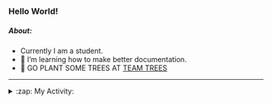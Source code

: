 ### Hello World!

##### About:
- Currently I am a student.
- 🌱 I’m learning how to make better documentation.
- 🌱 GO PLANT SOME TREES AT [TEAM TREES](https://teamtrees.org/)

---
<details>
  <summary>:zap: My Activity:</summary>
  
<!--START_SECTION:waka-->
![Code Time](http://img.shields.io/badge/Code%20Time-1%2C223%20hrs%203%20mins-blue)

**I'm a Night 🦉** 

```text
🌞 Morning                1973 commits        ███░░░░░░░░░░░░░░░░░░░░░░   10.24 % 
🌆 Daytime                6513 commits        ████████░░░░░░░░░░░░░░░░░   33.79 % 
🌃 Evening                5533 commits        ███████░░░░░░░░░░░░░░░░░░   28.71 % 
🌙 Night                  5254 commits        ███████░░░░░░░░░░░░░░░░░░   27.26 % 
```
📅 **I'm Most Productive on Wednesday** 

```text
Monday                   2684 commits        ███░░░░░░░░░░░░░░░░░░░░░░   13.93 % 
Tuesday                  2645 commits        ███░░░░░░░░░░░░░░░░░░░░░░   13.72 % 
Wednesday                4531 commits        ██████░░░░░░░░░░░░░░░░░░░   23.51 % 
Thursday                 2522 commits        ███░░░░░░░░░░░░░░░░░░░░░░   13.09 % 
Friday                   2043 commits        ███░░░░░░░░░░░░░░░░░░░░░░   10.60 % 
Saturday                 1659 commits        ██░░░░░░░░░░░░░░░░░░░░░░░   08.61 % 
Sunday                   3189 commits        ████░░░░░░░░░░░░░░░░░░░░░   16.55 % 
```


📊 **This Week I Spent My Time On** 

```text
🔥 Editors: 
IntelliJ                 4 hrs 24 mins       █████████████████████████   100.00 % 

🐱‍💻 Projects: 
rest-api-example         2 hrs 6 mins        ████████████░░░░░░░░░░░░░   47.79 % 
SpringBootClass1         58 mins             ██████░░░░░░░░░░░░░░░░░░░   22.14 % 
movie                    42 mins             ████░░░░░░░░░░░░░░░░░░░░░   16.21 % 
employee-app             26 mins             ███░░░░░░░░░░░░░░░░░░░░░░   10.12 % 
Unknown Project          9 mins              █░░░░░░░░░░░░░░░░░░░░░░░░   03.74 % 
```


 Last Updated on 09/10/2023 02:16:12 UTC
<!--END_SECTION:waka-->
</details>
